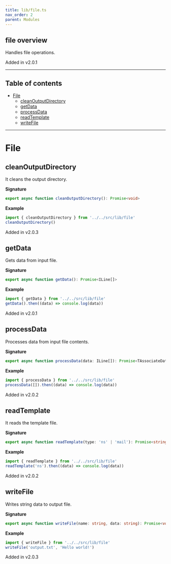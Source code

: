 ```yaml
---
title: lib/file.ts
nav_order: 2
parent: Modules
---
```


## file overview

Handles file operations.

Added in v2.0.1

---

<h2 class="text-delta">Table of contents</h2>

- [File](#file)
  - [cleanOutputDirectory](#cleanoutputdirectory)
  - [getData](#getdata)
  - [processData](#processdata)
  - [readTemplate](#readtemplate)
  - [writeFile](#writefile)

---

# File

## cleanOutputDirectory

It cleans the output directory.

**Signature**

```ts
export async function cleanOutputDirectory(): Promise<void>
```

**Example**

```ts
import { cleanOutputDirectory } from '../../src/lib/file'
cleanOutputDirectory()
```

Added in v2.0.3

## getData

Gets data from input file.

**Signature**

```ts
export async function getData(): Promise<ILine[]>
```

**Example**

```ts
import { getData } from '../../src/lib/file'
getData().then((data) => console.log(data))
```

Added in v2.0.1

## processData

Processes data from input file contents.

**Signature**

```ts
export async function processData(data: ILine[]): Promise<TAssociateData[]>
```

**Example**

```ts
import { processData } from '../../src/lib/file'
processData([]).then((data) => console.log(data))
```

Added in v2.0.2

## readTemplate

It reads the template file.

**Signature**

```ts
export async function readTemplate(type: 'ns' | 'mail'): Promise<string | undefined>
```

**Example**

```ts
import { readTemplate } from '../../src/lib/file'
readTemplate('ns').then((data) => console.log(data))
```

Added in v2.0.2

## writeFile

Writes string data to output file.

**Signature**

```ts
export async function writeFile(name: string, data: string): Promise<void>
```

**Example**

```ts
import { writeFile } from '../../src/lib/file'
writeFile('output.txt', 'Hello world!')
```

Added in v2.0.3
